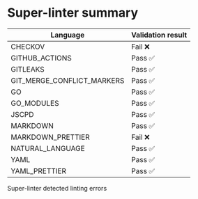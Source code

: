 # Super-linter summary

| Language                   | Validation result |
| -------------------------- | ----------------- |
| CHECKOV                    | Fail ❌           |
| GITHUB_ACTIONS             | Pass ✅           |
| GITLEAKS                   | Pass ✅           |
| GIT_MERGE_CONFLICT_MARKERS | Pass ✅           |
| GO                         | Pass ✅           |
| GO_MODULES                 | Pass ✅           |
| JSCPD                      | Pass ✅           |
| MARKDOWN                   | Pass ✅           |
| MARKDOWN_PRETTIER          | Fail ❌           |
| NATURAL_LANGUAGE           | Pass ✅           |
| YAML                       | Pass ✅           |
| YAML_PRETTIER              | Pass ✅           |

Super-linter detected linting errors
